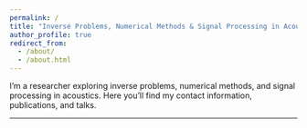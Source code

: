 ```yaml
---
permalink: /
title: "Inverse Problems, Numerical Methods & Signal Processing in Acoustics"
author_profile: true
redirect_from:
  - /about/
  - /about.html
---
```


I’m a researcher exploring inverse problems, numerical methods, and signal processing in acoustics. Here you’ll find my contact information, publications, and talks.

---

<div id="talks-map" style="height:420px;margin:1.5rem 0;"></div>
<link rel="stylesheet" href="https://unpkg.com/leaflet/dist/leaflet.css">
<script src="https://unpkg.com/leaflet/dist/leaflet.js"></script>
<script>
fetch('{{ "/talks.json" | relative_url }}')
  .then(r => r.json())
  .then(items => {
    var map = L.map('talks-map').setView([20,0], 2);
    L.tileLayer('https://{s}.tile.openstreetmap.org/{z}/{x}/{y}.png',{maxZoom:18}).addTo(map);
    items.forEach(d => {
      var m = L.marker([d.lat, d.lng]).addTo(map);
      m.bindPopup('<strong>'+d.title+'</strong><br>'+(d.where||'')+'<br><a href="'+d.url+'">Details</a>');
    });
  });
</script>
